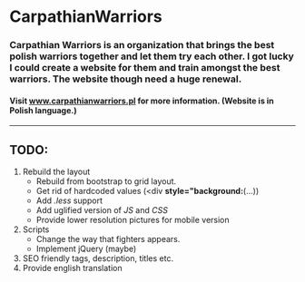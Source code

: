 # CarpathianWarriors
### Carpathian Warriors is an organization that brings the best polish warriors together and let them try each other. I got lucky I could create a website for them and train amongst the best warriors. The website though need a huge renewal.
#### Visit www.carpathianwarriors.pl for more information. (Website is in Polish language.)
* * *
## TODO:

1.  Rebuild the layout
    *   Rebuild from bootstrap to grid layout.
    *   Get rid of hardcoded values (<div **style="background:**(...))
    *   Add _.less_ support
    *   Add uglified version of *JS* and *CSS*
    *   Provide lower resolution pictures for mobile version
2.  Scripts 
    *   Change the way that fighters appears.
    *   Implement  jQuery (maybe)
3.  SEO friendly tags, description, titles etc.
4.  Provide english translation

